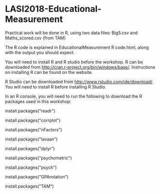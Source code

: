 # LASI2018-Educational-Measurement

Practical work will be done in R, using two data files: Big5.csv and Maths_scored.csv (from TAM)

The R code is explained in EducationalMeasurement R code.html, along with the output you should expect.

You will need to install R and R studio before the workshop.
R can be downloaded from http://cran.r-project.org/bin/windows/base/. Instructions on installing R can be found on the website.

R Studio can be downloaded from http://www.rstudio.com/ide/download/. You will need to install R before installing R Studio.  

In an R console, you will need to run the following to download the R packages used in this workshop:

install.packages("readr") 

install.packages("corrplot") 

install.packages("nFactors") 

install.packages("lavaan") 

install.packages("dplyr")

install.packages("psychometric") 

install.packages("psych") 

install.packages("GPArotation") 

install.packages("TAM") 
